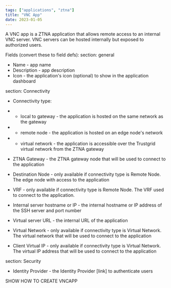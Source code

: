 ```yaml
---
tags: ["applications", "ztna"]
title: "VNC App"
date: 2023-01-05
---
```


A VNC app is a ZTNA application that allows remote access to an internal VNC server. VNC servers can be hosted internally but exposed to authorized users.

Fields (convert these to field defs):
section: general

- Name - app name
- Description - app description
- Icon - the application's icon (optional) to show in the application dashboard

section: Connectivity

- Connectivity type:
- - local to gateway - the application is hosted on the same network as the gateway
- - remote node - the application is hosted on an edge node's network
- - virtual network - the application is accessible over the Trustgrid virtual network from the ZTNA gateway
- ZTNA Gateway - the ZTNA gateway node that will be used to connect to the application
- Destination Node - only available if connectivity type is Remote Node. The edge node with access to the application
- VRF - only available if connectivity type is Remote Node. The VRF used to connect to the application.

- Internal server hostname or IP - the internal hostname or IP address of the SSH server and port number

- Virtual server URL - the internal URL of the application
- Virtual Network - only available if connectivity type is Virtual Network. The virtual network that will be used to connect to the application
- Client Virtual IP - only available if connectivity type is Virtual Network. The virtual IP address that will be used to connect to the application

section: Security

- Identity Provider - the Identity Provider [link] to authenticate users

SHOW HOW TO CREATE VNCAPP
